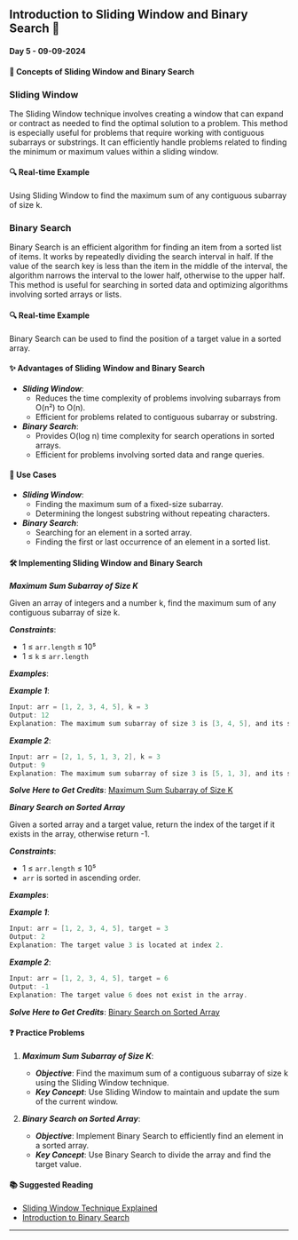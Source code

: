 
## Introduction to Sliding Window and Binary Search 🚀

#### Day 5 - 09-09-2024

#### **📖 Concepts of Sliding Window and Binary Search**

### Sliding Window
The Sliding Window technique involves creating a window that can expand or contract as needed to find the optimal solution to a problem. This method is especially useful for problems that require working with contiguous subarrays or substrings. It can efficiently handle problems related to finding the minimum or maximum values within a sliding window.

#### 🔍 Real-time Example
Using Sliding Window to find the maximum sum of any contiguous subarray of size k.

### Binary Search
Binary Search is an efficient algorithm for finding an item from a sorted list of items. It works by repeatedly dividing the search interval in half. If the value of the search key is less than the item in the middle of the interval, the algorithm narrows the interval to the lower half, otherwise to the upper half. This method is useful for searching in sorted data and optimizing algorithms involving sorted arrays or lists.

#### 🔍 Real-time Example
Binary Search can be used to find the position of a target value in a sorted array.

#### **✨ Advantages of Sliding Window and Binary Search**

- **_Sliding Window_**:
  - Reduces the time complexity of problems involving subarrays from O(n²) to O(n).
  - Efficient for problems related to contiguous subarray or substring.
- **_Binary Search_**:
  - Provides O(log n) time complexity for search operations in sorted arrays.
  - Efficient for problems involving sorted data and range queries.

#### **🌟 Use Cases**

- **_Sliding Window_**:
  - Finding the maximum sum of a fixed-size subarray.
  - Determining the longest substring without repeating characters.
- **_Binary Search_**:
  - Searching for an element in a sorted array.
  - Finding the first or last occurrence of an element in a sorted list.

#### **🛠️ Implementing Sliding Window and Binary Search**

**_Maximum Sum Subarray of Size K_**

Given an array of integers and a number k, find the maximum sum of any contiguous subarray of size k.

**_Constraints_**:

- 1 ≤ `arr.length` ≤ 10⁵
- 1 ≤ `k` ≤ `arr.length`

**_Examples_**:

**_Example 1_**:

```java
Input: arr = [1, 2, 3, 4, 5], k = 3
Output: 12
Explanation: The maximum sum subarray of size 3 is [3, 4, 5], and its sum is 12.
```

**_Example 2_**:

```java
Input: arr = [2, 1, 5, 1, 3, 2], k = 3
Output: 9
Explanation: The maximum sum subarray of size 3 is [5, 1, 3], and its sum is 9.
```

**_Solve Here to Get Credits_**: [Maximum Sum Subarray of Size K](https://leetcode.com/problems/maximum-sum-of-subarray-of-size-k/)

**_Binary Search on Sorted Array_**

Given a sorted array and a target value, return the index of the target if it exists in the array, otherwise return -1.

**_Constraints_**:

- 1 ≤ `arr.length` ≤ 10⁵
- `arr` is sorted in ascending order.

**_Examples_**:

**_Example 1_**:

```java
Input: arr = [1, 2, 3, 4, 5], target = 3
Output: 2
Explanation: The target value 3 is located at index 2.
```

**_Example 2_**:

```java
Input: arr = [1, 2, 3, 4, 5], target = 6
Output: -1
Explanation: The target value 6 does not exist in the array.
```

**_Solve Here to Get Credits_**: [Binary Search on Sorted Array](https://leetcode.com/problems/binary-search/)


#### **❓ Practice Problems**

1. **_Maximum Sum Subarray of Size K_**:
   - **_Objective_**: Find the maximum sum of a contiguous subarray of size k using the Sliding Window technique.
   - **_Key Concept_**: Use Sliding Window to maintain and update the sum of the current window.

2. **_Binary Search on Sorted Array_**:
   - **_Objective_**: Implement Binary Search to efficiently find an element in a sorted array.
   - **_Key Concept_**: Use Binary Search to divide the array and find the target value.


#### **📚 Suggested Reading**

- [Sliding Window Technique Explained](https://www.geeksforgeeks.org/sliding-window-maximum-using-deque/)
- [Introduction to Binary Search](https://www.geeksforgeeks.org/binary-search/)

---
